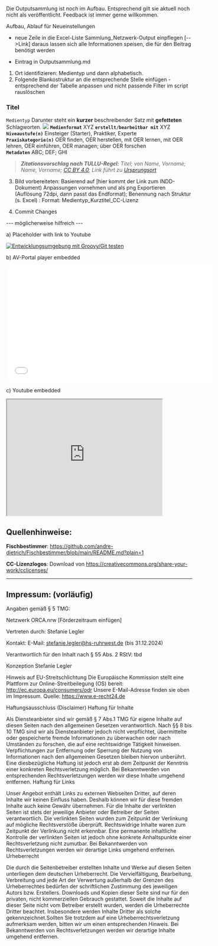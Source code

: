 Die Outputsammlung ist noch im Aufbau. Entsprechend gilt sie aktuell noch nicht als veröffentlicht.
Feedback ist immer gerne willkommen.


Aufbau, Ablauf für Neueinstellungen

- neue Zeile in die Excel-Liste Sammlung_Netzwerk-Output einpflegen [-->Link]
daraus lassen sich alle Informationen speisen, die für den Beitrag benötigt werden

- Eintrag in Outputsammlung.md
1. Ort identifizieren: Medientyp und dann alphabetisch.
2. Folgende Blankostruktur an die entsprechende Stelle einfügen - entsprechend der Tabelle anpassen und nicht passende Filter im script rauslöschen

### Titel

`Medientyp`
Darunter steht ein **kurzer** beschreibender Satz mit **gefetteten** Schlagworten.
![](MaterialienIntros/Bild-Dateiname_CC.png)
**`Medienformat`** XYZ **`erstellt/bearbeitbar mit`** XYZ <br>
**`Niveaustufe(n)`** Einsteiger (Starter), Praktiker, Experte<br> 
**`Praxiskategorie(n)`** OER finden, OER herstellen, mit OER lernen, mit OER lehren, OER einführen, OER managen; über OER forschen <br>
**`Metadaten`** ABC; DEF; GHI <br>

>***Zitationsvorschlag nach TULLU-Regel:***
>*Titel; von Name, Vorname; Name, Vorname; [CC BY 4.0](https://creativecommons.org/licenses/by/4.0); Link führt zu [Ursprungsort](https://www.link)*


<script>
"level": {
    "einsteiger": true,
    "praktiker": true,
    "experte": true
  },
  "praxiskategorie": {
    "oer_finden": true,
    "oer_herstellen": true,
    "oer_lernen": true,
    "oer_lehren": true,
    "oer_einfuehren": true,
    "oer_managen": true,
    "oer_forschen": true
  },
  "media": {
    "audio": true,
    "video": true,
    "textdoc": true,
    "selbstlernen": true,
    "webseite": true,
    "h5p": true,
    "presentation": true
  },
  "titel": "Titel",
  "inhalt": "Dies ist der Text der Subzeile = Spalte Inhalt.",
  "link": "[Link zum Abschnitt](#titel-klein-mit-bindestrichen-getrennt)
});
</script>
 
3. Bild vorbereiteten: Basierend auf [hier kommt der Link zum INDD-Dokument) Anpassungen vornehmen und als png Exportieren (Auflösung 72dpi, dann passt das Endformat); Benennung nach Struktur (s. Excel) : Format: Medientyp_Kurztitel_CC-Lizenz

4. Commit Changes



--- möglicherweise hilfreich ---

a) Placeholder with link to Youtube

[![Entwicklungsumgebung mit Groovy/Git testen](https://img.youtube.com/vi/fbZOii_l7M4/maxresdefault.jpg)](https://youtu.be/fbZOii_l7M4)

b) AV-Portal player embedded

<iframe width="560" height="315" scrolling="no" src="//av.tib.eu/player/40456" frameborder="0" allowfullscreen="allowfullscreen"></iframe>

c) Youtube embedded

<iframe width="420" height="315"
src="https://www.youtube.com/embed/fbZOii_l7M4" allowfullscreen="allowfullscreen">
</iframe>





## Quellenhinweise:

**Fischbestimmer**: https://github.com/andre-dietrich/Fischbestimmer/blob/main/README.md?plain=1


**CC-Lizenzlogos**: Download von https://creativecommons.org/share-your-work/cclicenses/


---

## Impressum: (vorläufig)

Angaben gemäß § 5 TMG:

Netzwerk ORCA.nrw [Förderzeitraum einfügen]

Vertreten durch:
Stefanie Legler

Kontakt:
E-Mail: stefanie.legler@hs-ruhrwest.de (bis 31.12.2024)

Verantwortlich für den Inhalt nach § 55 Abs. 2 RStV:
tbd

Konzeption
Stefanie Legler

Hinweis auf EU-Streitschlichtung
Die Europäische Kommission stellt eine Plattform zur Online-Streitbeilegung (OS) bereit: http://ec.europa.eu/consumers/odr
Unsere E-Mail-Adresse finden sie oben im Impressum.
Quelle: https://www.e-recht24.de

Haftungsausschluss (Disclaimer)
Haftung für Inhalte

Als Diensteanbieter sind wir gemäß § 7 Abs.1 TMG für eigene Inhalte auf diesen Seiten nach den allgemeinen Gesetzen verantwortlich. Nach §§ 8 bis 10 TMG sind wir als Diensteanbieter jedoch nicht verpflichtet, übermittelte oder gespeicherte fremde Informationen zu überwachen oder nach Umständen zu forschen, die auf eine rechtswidrige Tätigkeit hinweisen. Verpflichtungen zur Entfernung oder Sperrung der Nutzung von Informationen nach den allgemeinen Gesetzen bleiben hiervon unberührt. Eine diesbezügliche Haftung ist jedoch erst ab dem Zeitpunkt der Kenntnis einer konkreten Rechtsverletzung möglich. Bei Bekanntwerden von entsprechenden Rechtsverletzungen werden wir diese Inhalte umgehend entfernen.
Haftung für Links

Unser Angebot enthält Links zu externen Webseiten Dritter, auf deren Inhalte wir keinen Einfluss haben. Deshalb können wir für diese fremden Inhalte auch keine Gewähr übernehmen. Für die Inhalte der verlinkten Seiten ist stets der jeweilige Anbieter oder Betreiber der Seiten verantwortlich. Die verlinkten Seiten wurden zum Zeitpunkt der Verlinkung auf mögliche Rechtsverstöße überprüft. Rechtswidrige Inhalte waren zum Zeitpunkt der Verlinkung nicht erkennbar. Eine permanente inhaltliche Kontrolle der verlinkten Seiten ist jedoch ohne konkrete Anhaltspunkte einer Rechtsverletzung nicht zumutbar. Bei Bekanntwerden von Rechtsverletzungen werden wir derartige Links umgehend entfernen.
Urheberrecht

Die durch die Seitenbetreiber erstellten Inhalte und Werke auf diesen Seiten unterliegen dem deutschen Urheberrecht. Die Vervielfältigung, Bearbeitung, Verbreitung und jede Art der Verwertung außerhalb der Grenzen des Urheberrechtes bedürfen der schriftlichen Zustimmung des jeweiligen Autors bzw. Erstellers. Downloads und Kopien dieser Seite sind nur für den privaten, nicht kommerziellen Gebrauch gestattet. Soweit die Inhalte auf dieser Seite nicht vom Betreiber erstellt wurden, werden die Urheberrechte Dritter beachtet. Insbesondere werden Inhalte Dritter als solche gekennzeichnet.Sollten Sie trotzdem auf eine Urheberrechtsverletzung aufmerksam werden, bitten wir um einen entsprechenden Hinweis. Bei Bekanntwerden von Rechtsverletzungen werden wir derartige Inhalte umgehend entfernen.
